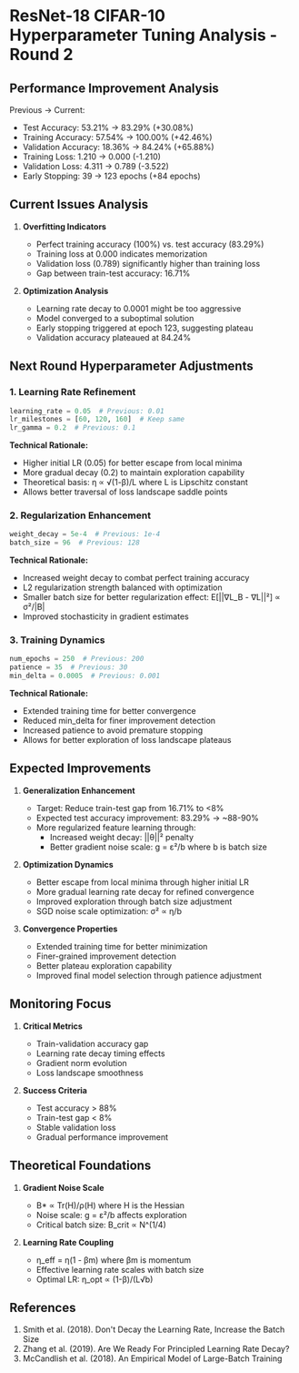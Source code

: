# ResNet-18 CIFAR-10 Hyperparameter Tuning Analysis - Round 2

## Performance Improvement Analysis
Previous -> Current:
- Test Accuracy: 53.21% -> 83.29% (+30.08%)
- Training Accuracy: 57.54% -> 100.00% (+42.46%)
- Validation Accuracy: 18.36% -> 84.24% (+65.88%)
- Training Loss: 1.210 -> 0.000 (-1.210)
- Validation Loss: 4.311 -> 0.789 (-3.522)
- Early Stopping: 39 -> 123 epochs (+84 epochs)

## Current Issues Analysis

1. **Overfitting Indicators**
   - Perfect training accuracy (100%) vs. test accuracy (83.29%)
   - Training loss at 0.000 indicates memorization
   - Validation loss (0.789) significantly higher than training loss
   - Gap between train-test accuracy: 16.71%

2. **Optimization Analysis**
   - Learning rate decay to 0.0001 might be too aggressive
   - Model converged to a suboptimal solution
   - Early stopping triggered at epoch 123, suggesting plateau
   - Validation accuracy plateaued at 84.24%

## Next Round Hyperparameter Adjustments

### 1. Learning Rate Refinement
```python
learning_rate = 0.05  # Previous: 0.01
lr_milestones = [60, 120, 160]  # Keep same
lr_gamma = 0.2  # Previous: 0.1
```
**Technical Rationale:**
- Higher initial LR (0.05) for better escape from local minima
- More gradual decay (0.2) to maintain exploration capability
- Theoretical basis: η ∝ √(1-β)/L where L is Lipschitz constant
- Allows better traversal of loss landscape saddle points

### 2. Regularization Enhancement
```python
weight_decay = 5e-4  # Previous: 1e-4
batch_size = 96  # Previous: 128
```
**Technical Rationale:**
- Increased weight decay to combat perfect training accuracy
- L2 regularization strength balanced with optimization
- Smaller batch size for better regularization effect: E[||∇L_B - ∇L||²] ∝ σ²/|B|
- Improved stochasticity in gradient estimates

### 3. Training Dynamics
```python
num_epochs = 250  # Previous: 200
patience = 35  # Previous: 30
min_delta = 0.0005  # Previous: 0.001
```
**Technical Rationale:**
- Extended training time for better convergence
- Reduced min_delta for finer improvement detection
- Increased patience to avoid premature stopping
- Allows for better exploration of loss landscape plateaus

## Expected Improvements

1. **Generalization Enhancement**
   - Target: Reduce train-test gap from 16.71% to <8%
   - Expected test accuracy improvement: 83.29% -> ~88-90%
   - More regularized feature learning through:
     * Increased weight decay: ||θ||² penalty
     * Better gradient noise scale: g = ε²/b where b is batch size

2. **Optimization Dynamics**
   - Better escape from local minima through higher initial LR
   - More gradual learning rate decay for refined convergence
   - Improved exploration through batch size adjustment
   - SGD noise scale optimization: σ² ∝ η/b

3. **Convergence Properties**
   - Extended training time for better minimization
   - Finer-grained improvement detection
   - Better plateau exploration capability
   - Improved final model selection through patience adjustment

## Monitoring Focus

1. **Critical Metrics**
   - Train-validation accuracy gap
   - Learning rate decay timing effects
   - Gradient norm evolution
   - Loss landscape smoothness

2. **Success Criteria**
   - Test accuracy > 88%
   - Train-test gap < 8%
   - Stable validation loss
   - Gradual performance improvement

## Theoretical Foundations
1. **Gradient Noise Scale**
   - B* ∝ Tr(H)/ρ(H) where H is the Hessian
   - Noise scale: g = ε²/b affects exploration
   - Critical batch size: B_crit ∝ N^(1/4)

2. **Learning Rate Coupling**
   - η_eff = η(1 - βm) where βm is momentum
   - Effective learning rate scales with batch size
   - Optimal LR: η_opt ∝ (1-β)/(L√b)

## References
1. Smith et al. (2018). Don't Decay the Learning Rate, Increase the Batch Size
2. Zhang et al. (2019). Are We Ready For Principled Learning Rate Decay?
3. McCandlish et al. (2018). An Empirical Model of Large-Batch Training 